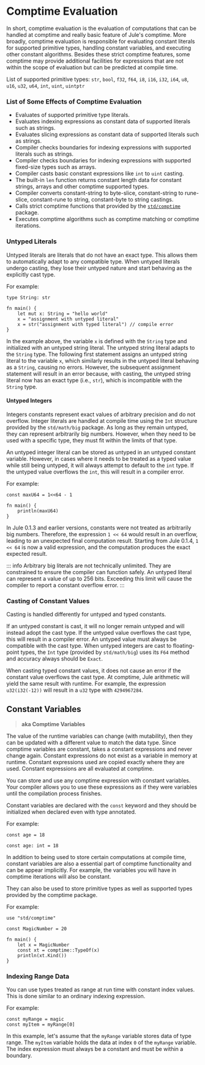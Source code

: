 # Comptime Evaluation

In short, comptime evaluation is the evaluation of computations that can be handled at comptime and really basic feature of Jule's comptime. More broadly, comptime evaluation is responsible for evaluating constant literals for supported primitive types, handling constant variables, and executing other constant algorithms. Besides these strict comptime features, some comptime may provide additional facilities for expressions that are not within the scope of evaluation but can be predicted at compile time.

List of supported primitive types: `str`, `bool`, `f32`, `f64`, `i8`, `i16`, `i32`, `i64`, `u8`, `u16`, `u32`, `u64`, `int`, `uint`, `uintptr`

### List of Some Effects of Comptime Evaluation

- Evaluates of supported primitive type literals.
- Evaluates indexing expressions as constant data of supported literals such as strings.
- Evaluates slicing expressions as constant data of supported literals such as strings.
- Compiler checks boundaries for indexing expressions with supported literals such as strings.
- Compiler checks boundaries for indexing expressions with supported fixed-size types such as arrays.
- Compiler casts basic constant expressions like `int` to `uint` casting.
- The built-in `len` function returns constant length data for constant strings, arrays and other comptime supported types.
- Compiler converts constant-string to byte-slice, constant-string to rune-slice, constant-rune to string, constant-byte to string castings.
- Calls strict comptime functions that provided by the [`std/comptime`](/std/comptime) package.
- Executes comptime algorithms such as comptime matching or comptime iterations.

### Untyped Literals

Untyped literals are literals that do not have an exact type. This allows them to automatically adapt to any compatible type. When untyped literals undergo casting, they lose their untyped nature and start behaving as the explicitly cast type.

For example:
```jule
type String: str

fn main() {
	let mut x: String = "hello world"
	x = "assignment with untyped literal"
	x = str("assignment with typed literal") // compile error
}
```
In the example above, the variable `x` is defined with the `String` type and initialized with an untyped string literal. The untyped string literal adapts to the `String` type. The following first statement assigns an untyped string literal to the variable `x`, which similarly results in the untyped literal behaving as a `String`, causing no errors. However, the subsequent assignment statement will result in an error because, with casting, the untyped string literal now has an exact type (i.e., `str`), which is incompatible with the `String` type.

#### Untyped Integers

Integers constants represent exact values of arbitrary precision and do not overflow. Integer literals are handled at compile time using the `Int` structure provided by the `std/math/big` package. As long as they remain untyped, they can represent arbitrarily big numbers. However, when they need to be used with a specific type, they must fit within the limits of that type.

An untyped integer literal can be stored as untyped in an untyped constant variable. However, in cases where it needs to be treated as a typed value while still being untyped, it will always attempt to default to the `int` type. If the untyped value overflows the `int`, this will result in a compiler error.

For example:
```jule
const maxU64 = 1<<64 - 1

fn main() {
	println(maxU64)
}
```
In Jule 0.1.3 and earlier versions, constants were not treated as arbitrarily big numbers. Therefore, the expression `1 << 64` would result in an overflow, leading to an unexpected final computation result. Starting from Jule 0.1.4, `1 << 64` is now a valid expression, and the computation produces the exact expected result.

::: info
Arbitrary big literals are not technically unlimited. They are constrained to ensure the compiler can function safely. An untyped literal can represent a value of up to 256 bits. Exceeding this limit will cause the compiler to report a constant overflow error.
:::

### Casting of Constant Values

Casting is handled differently for untyped and typed constants.

If an untyped constant is cast, it will no longer remain untyped and will instead adopt the cast type. If the untyped value overflows the cast type, this will result in a compiler error. An untyped value must always be compatible with the cast type. When untyped integers are cast to floating-point types, the `Int` type (provided by `std/math/big`) uses its `F64` method and accuracy always should be `Exact`.

When casting typed constant values, it does not cause an error if the constant value overflows the cast type. At comptime, Jule arithmetic will yield the same result with runtime. For example, the expression `u32(i32(-12))` will result in a `u32` type with `4294967284`.

## Constant Variables

> **aka Comptime Variables**

The value of the runtime variables can change (with mutability), then they can be updated with a different value to match the data type. Since comptime variables are constant, takes a constant expressions and never change again. Constant expressions do not exist as a variable in memory at runtime. Constant expressions used are copied exactly where they are used. Constant expressions are all evaluated at comptime.

You can store and use any comptime expression with constant variables. Your compiler allows you to use these expressions as if they were variables until the compilation process finishes.

Constant variables are declared with the `const` keyword and they should be initialized when declared even with type annotated.

For example: 
```jule
const age = 18
```
```jule
const age: int = 18
```

In addition to being used to store certain computations at compile time, constant variables are also a essential part of comptime functionality and can be appear implicitly. For example, the variables you will have in comptime iterations will also be constant.

They can also be used to store primitive types as well as supported types provided by the comptime package.

For example:
```jule
use "std/comptime"

const MagicNumber = 20

fn main() {
    let x = MagicNumber
    const xt = comptime::TypeOf(x)
    println(xt.Kind())
}
```

### Indexing Range Data

You can use types treated as range at run time with constant index values. This is done similar to an ordinary indexing expression.

For example:
```jule
const myRange = magic
const myItem = myRange[0]
```
In this example, let's assume that the `myRange` variable stores data of type range. The `myItem` variable holds the data at index `0` of the `myRange` variable. The index expression must always be a constant and must be within a boundary.